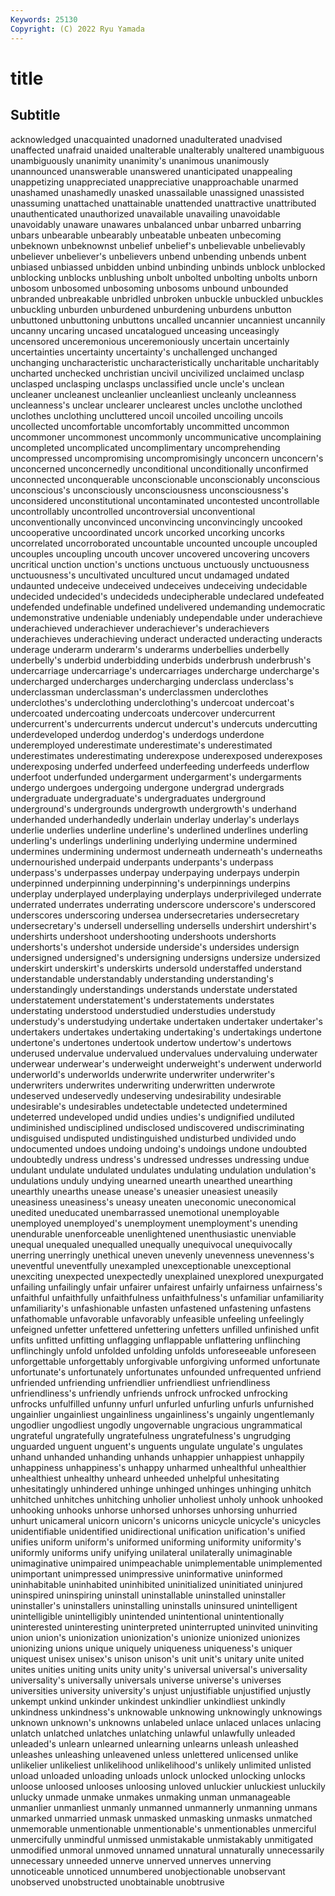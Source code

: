 ```yaml
---
Keywords: 25130
Copyright: (C) 2022 Ryu Yamada
---
```



# title

## Subtitle
acknowledged
unacquainted unadorned unadulterated unadvised unaffected unafraid unaided unalterable unalterably unaltered
unambiguous unambiguously unanimity unanimity's unanimous unanimously unannounced unanswerable unanswered unanticipated
unappealing unappetizing unappreciated unappreciative unapproachable unarmed unashamed unashamedly unasked unassailable
unassigned unassisted unassuming unattached unattainable unattended unattractive unattributed unauthenticated unauthorized
unavailable unavailing unavoidable unavoidably unaware unawares unbalanced unbar unbarred unbarring
unbars unbearable unbearably unbeatable unbeaten unbecoming unbeknown unbeknownst unbelief unbelief's
unbelievable unbelievably unbeliever unbeliever's unbelievers unbend unbending unbends unbent unbiased
unbiassed unbidden unbind unbinding unbinds unblock unblocked unblocking unblocks unblushing
unbolt unbolted unbolting unbolts unborn unbosom unbosomed unbosoming unbosoms unbound
unbounded unbranded unbreakable unbridled unbroken unbuckle unbuckled unbuckles unbuckling unburden
unburdened unburdening unburdens unbutton unbuttoned unbuttoning unbuttons uncalled uncannier uncanniest
uncannily uncanny uncaring uncased uncatalogued unceasing unceasingly uncensored unceremonious unceremoniously
uncertain uncertainly uncertainties uncertainty uncertainty's unchallenged unchanged unchanging uncharacteristic uncharacteristically
uncharitable uncharitably uncharted unchecked unchristian uncivil uncivilized unclaimed unclasp unclasped
unclasping unclasps unclassified uncle uncle's unclean uncleaner uncleanest uncleanlier uncleanliest
uncleanly uncleanness uncleanness's unclear unclearer unclearest uncles unclothe unclothed unclothes
unclothing uncluttered uncoil uncoiled uncoiling uncoils uncollected uncomfortable uncomfortably uncommitted
uncommon uncommoner uncommonest uncommonly uncommunicative uncomplaining uncompleted uncomplicated uncomplimentary uncomprehending
uncompressed uncompromising uncompromisingly unconcern unconcern's unconcerned unconcernedly unconditional unconditionally unconfirmed
unconnected unconquerable unconscionable unconscionably unconscious unconscious's unconsciously unconsciousness unconsciousness's unconsidered
unconstitutional uncontaminated uncontested uncontrollable uncontrollably uncontrolled uncontroversial unconventional unconventionally unconvinced
unconvincing unconvincingly uncooked uncooperative uncoordinated uncork uncorked uncorking uncorks uncorrelated
uncorroborated uncountable uncounted uncouple uncoupled uncouples uncoupling uncouth uncover uncovered
uncovering uncovers uncritical unction unction's unctions unctuous unctuously unctuousness unctuousness's
uncultivated uncultured uncut undamaged undated undaunted undeceive undeceived undeceives undeceiving
undecidable undecided undecided's undecideds undecipherable undeclared undefeated undefended undefinable undefined
undelivered undemanding undemocratic undemonstrative undeniable undeniably undependable under underachieve underachieved
underachiever underachiever's underachievers underachieves underachieving underact underacted underacting underacts underage
underarm underarm's underarms underbellies underbelly underbelly's underbid underbidding underbids underbrush
underbrush's undercarriage undercarriage's undercarriages undercharge undercharge's undercharged undercharges undercharging underclass
underclass's underclassman underclassman's underclassmen underclothes underclothes's underclothing underclothing's undercoat undercoat's
undercoated undercoating undercoats undercover undercurrent undercurrent's undercurrents undercut undercut's undercuts
undercutting underdeveloped underdog underdog's underdogs underdone underemployed underestimate underestimate's underestimated
underestimates underestimating underexpose underexposed underexposes underexposing underfed underfeed underfeeding underfeeds
underflow underfoot underfunded undergarment undergarment's undergarments undergo undergoes undergoing undergone
undergrad undergrads undergraduate undergraduate's undergraduates underground underground's undergrounds undergrowth undergrowth's
underhand underhanded underhandedly underlain underlay underlay's underlays underlie underlies underline
underline's underlined underlines underling underling's underlings underlining underlying undermine undermined
undermines undermining undermost underneath underneath's underneaths undernourished underpaid underpants underpants's
underpass underpass's underpasses underpay underpaying underpays underpin underpinned underpinning underpinning's
underpinnings underpins underplay underplayed underplaying underplays underprivileged underrate underrated underrates
underrating underscore underscore's underscored underscores underscoring undersea undersecretaries undersecretary undersecretary's
undersell underselling undersells undershirt undershirt's undershirts undershoot undershooting undershoots undershorts
undershorts's undershot underside underside's undersides undersign undersigned undersigned's undersigning undersigns
undersize undersized underskirt underskirt's underskirts undersold understaffed understand understandable understandably
understanding understanding's understandingly understandings understands understate understated understatement understatement's understatements
understates understating understood understudied understudies understudy understudy's understudying undertake undertaken
undertaker undertaker's undertakers undertakes undertaking undertaking's undertakings undertone undertone's undertones
undertook undertow undertow's undertows underused undervalue undervalued undervalues undervaluing underwater
underwear underwear's underweight underweight's underwent underworld underworld's underworlds underwrite underwriter
underwriter's underwriters underwrites underwriting underwritten underwrote undeserved undeservedly undeserving undesirability
undesirable undesirable's undesirables undetectable undetected undetermined undeterred undeveloped undid undies
undies's undignified undiluted undiminished undisciplined undisclosed undiscovered undiscriminating undisguised undisputed
undistinguished undisturbed undivided undo undocumented undoes undoing undoing's undoings undone
undoubted undoubtedly undress undress's undressed undresses undressing undue undulant undulate
undulated undulates undulating undulation undulation's undulations unduly undying unearned unearth
unearthed unearthing unearthly unearths unease unease's uneasier uneasiest uneasily uneasiness
uneasiness's uneasy uneaten uneconomic uneconomical unedited uneducated unembarrassed unemotional unemployable
unemployed unemployed's unemployment unemployment's unending unendurable unenforceable unenlightened unenthusiastic unenviable
unequal unequaled unequalled unequally unequivocal unequivocally unerring unerringly unethical uneven
unevenly unevenness unevenness's uneventful uneventfully unexampled unexceptionable unexceptional unexciting unexpected
unexpectedly unexplained unexplored unexpurgated unfailing unfailingly unfair unfairer unfairest unfairly
unfairness unfairness's unfaithful unfaithfully unfaithfulness unfaithfulness's unfamiliar unfamiliarity unfamiliarity's unfashionable
unfasten unfastened unfastening unfastens unfathomable unfavorable unfavorably unfeasible unfeeling unfeelingly
unfeigned unfetter unfettered unfettering unfetters unfilled unfinished unfit unfits unfitted
unfitting unflagging unflappable unflattering unflinching unflinchingly unfold unfolded unfolding unfolds
unforeseeable unforeseen unforgettable unforgettably unforgivable unforgiving unformed unfortunate unfortunate's unfortunately
unfortunates unfounded unfrequented unfriend unfriended unfriending unfriendlier unfriendliest unfriendliness unfriendliness's
unfriendly unfriends unfrock unfrocked unfrocking unfrocks unfulfilled unfunny unfurl unfurled
unfurling unfurls unfurnished ungainlier ungainliest ungainliness ungainliness's ungainly ungentlemanly ungodlier
ungodliest ungodly ungovernable ungracious ungrammatical ungrateful ungratefully ungratefulness ungratefulness's ungrudging
unguarded unguent unguent's unguents ungulate ungulate's ungulates unhand unhanded unhanding
unhands unhappier unhappiest unhappily unhappiness unhappiness's unhappy unharmed unhealthful unhealthier
unhealthiest unhealthy unheard unheeded unhelpful unhesitating unhesitatingly unhindered unhinge unhinged
unhinges unhinging unhitch unhitched unhitches unhitching unholier unholiest unholy unhook
unhooked unhooking unhooks unhorse unhorsed unhorses unhorsing unhurried unhurt unicameral
unicorn unicorn's unicorns unicycle unicycle's unicycles unidentifiable unidentified unidirectional unification
unification's unified unifies uniform uniform's uniformed uniforming uniformity uniformity's uniformly
uniforms unify unifying unilateral unilaterally unimaginable unimaginative unimpaired unimpeachable unimplementable
unimplemented unimportant unimpressed unimpressive uninformative uninformed uninhabitable uninhabited uninhibited uninitialized
uninitiated uninjured uninspired uninspiring uninstall uninstallable uninstalled uninstaller uninstaller's uninstallers
uninstalling uninstalls uninsured unintelligent unintelligible unintelligibly unintended unintentional unintentionally uninterested
uninteresting uninterpreted uninterrupted uninvited uninviting union union's unionization unionization's unionize
unionized unionizes unionizing unions unique uniquely uniqueness uniqueness's uniquer uniquest
unisex unisex's unison unison's unit unit's unitary unite united unites
unities uniting units unity unity's universal universal's universality universality's universally
universals universe universe's universes universities university university's unjust unjustifiable unjustified
unjustly unkempt unkind unkinder unkindest unkindlier unkindliest unkindly unkindness unkindness's
unknowable unknowing unknowingly unknowings unknown unknown's unknowns unlabeled unlace unlaced
unlaces unlacing unlatch unlatched unlatches unlatching unlawful unlawfully unleaded unleaded's
unlearn unlearned unlearning unlearns unleash unleashed unleashes unleashing unleavened unless
unlettered unlicensed unlike unlikelier unlikeliest unlikelihood unlikelihood's unlikely unlimited unlisted
unload unloaded unloading unloads unlock unlocked unlocking unlocks unloose unloosed
unlooses unloosing unloved unluckier unluckiest unluckily unlucky unmade unmake unmakes
unmaking unman unmanageable unmanlier unmanliest unmanly unmanned unmannerly unmanning unmans
unmarked unmarried unmask unmasked unmasking unmasks unmatched unmemorable unmentionable unmentionable's
unmentionables unmerciful unmercifully unmindful unmissed unmistakable unmistakably unmitigated unmodified unmoral
unmoved unnamed unnatural unnaturally unnecessarily unnecessary unneeded unnerve unnerved unnerves
unnerving unnoticeable unnoticed unnumbered unobjectionable unobservant unobserved unobstructed unobtainable unobtrusive
